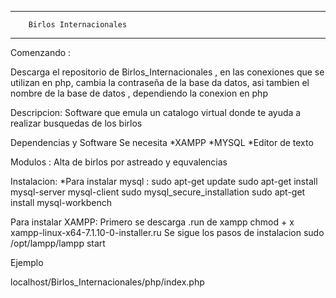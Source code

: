 ------------------------------------------------
		Birlos Internacionales
------------------------------------------------
Comenzando :

Descarga el repositorio de Birlos_Internacionales , en las conexiones que se utilizan en php, cambia la contraseña de la base da datos, asi tambien el nombre de la base de datos , dependiendo la conexion en php

Descripcion: Software que emula un catalogo virtual donde te ayuda a realizar busquedas de los birlos

Dependencias y Software Se necesita *XAMPP *MYSQL *Editor de texto

Modulos :
Alta de birlos por astreado y equvalencias

Instalacion:
*Para instalar mysql : sudo apt-get update sudo apt-get install mysql-server mysql-client sudo mysql_secure_installation sudo apt-get install mysql-workbench

Para instalar XAMPP: Primero se descarga .run de xampp chmod + x xampp-linux-x64-7.1.10-0-installer.ru Se sigue los pasos de instalacion sudo /opt/lampp/lampp start

Ejemplo 

localhost/Birlos_Internacionales/php/index.php